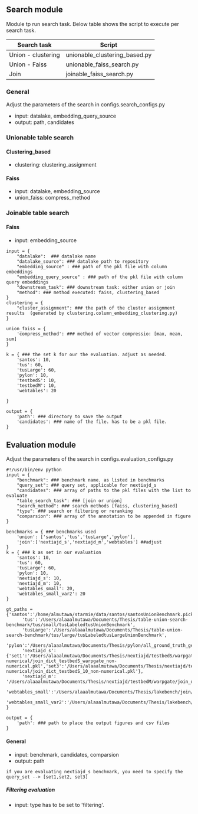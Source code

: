 ## Search module 

Module tp run search task. Below table shows the script to execute per search task. 

| Search task | Script | 
|----------|----------|
|   Union - clustering  |   unionable_clustering_based.py |
|   Union - Faiss  |  unionable_faiss_search.py |  
|Join |joinable_faiss_search.py|

### General 
Adjust the parameters of the search in configs.search_configs.py 
- input: datalake, embedding_query_source
- output: path, candidates 
### Unionable table search 
#### Clustering_based 
- clustering: clustering_assignment 

#### Faiss
- input: datalake, embedding_source
- union_faiss: compress_method


### Joinable table search 
#### Faiss
- input: embedding_source

`````
input = {
    "datalake":  ### datalake name
    "datalake_source": ### datalake path to repository 
    "embedding_source" : ### path of the pkl file with column embeddings 
    "embedding_query_source" : ### path of the pkl file with column query embeddings
    "downstream_task": ### downstream task: either union or join
    "method": ### method executed: faiss, clustering_based 
}
clustering = {
    "cluster_assignment": ### the path of the cluster assignment results  (generated by clustering.column_embedding_clustering.py)
}

union_faiss = {
    'compress_method': ### method of vector compressio: [max, mean, sum]
}

k = { ### the set k for our the evaluation. adjust as needed. 
    'santos': 10,
    'tus': 60,
    'tusLarge': 60,
    'pylon': 10,
    'testbedS': 10,
    'testbedM': 10,
    'webtables': 20

}

output = {
    'path': ### directory to save the output
    'candidates': ### name of the file. has to be a pkl file. 
}
`````

## Evaluation module 
Adjust the parameters of the search in configs.evaluation_configs.py 
`````
#!/usr/bin/env python
input = {
    "benchmark": ### benchmark name. as listed in benchmarks 
    "query_set": ### query set, applicable for nextiajd_s 
    "candidates": ### array of paths to the pkl files with the list to evaluate 
    "table_search_task": ### [join or union]
    "search_method": ### search methods [faiss, clustering_based]
    "type": ### search or filtering or reranking
    "comparsion": ### array of the annotation to be appended in figure  
}

benchmarks = { ### benchmarks used 
    'union': ['santos','tus','tusLarge','pylon'],
    'join':['nextiajd_s','nextiajd_m','webtables'] ##adjust 
}
k = { ### k as set in our evaluation 
    'santos': 10,
    'tus': 60,
    'tusLarge': 60,
    'pylon': 10,
    'nextiajd_s': 10,
    'nextiajd_m': 10,
    'webtables_small': 20,
    'webtables_small_var2': 20
}

gt_paths = {'santos':'/home/almutawa/starmie/data/santos/santosUnionBenchmark.pickle',
      'tus':'/Users/alaaalmutawa/Documents/Thesis/table-union-search-benchmark/tus/small/tusLabeledtusUnionBenchmark',
      'tusLarge':'/Users/alaaalmutawa/Documents/Thesis/table-union-search-benchmark/tus/large/tusLabeledtusLargeUnionBenchmark',
      'pylon':'/Users/alaaalmutawa/Documents/Thesis/pylon/all_ground_truth_general.pkl',
      'nextiajd_s': {'set1':'/Users/alaaalmutawa/Documents/Thesis/nextiajd/testbedS/warpgate/join_dict_testbedS_warpgate.pkl','set2':'/Users/alaaalmutawa/Documents/Thesis/nextiajd/testbedS/warpgate_non-numerical/join_dict_testbedS_warpgate_non-numerical.pkl','set3':'/Users/alaaalmutawa/Documents/Thesis/nextiajd/testbedS/10_non-numerical/join_dict_testbedS_10_non-numerical.pkl'},
      'nextiajd_m': '/Users/alaaalmutawa/Documents/Thesis/nextiajd/testbedM/warpgate/join_dict_testbedM_warpgate.pkl',
       'webtables_small':'/Users/alaaalmutawa/Documents/Thesis/lakebench/join/webtable/join_dict_webtable_small.pkl',
        'webtables_small_var2':'/Users/alaaalmutawa/Documents/Thesis/lakebench/join/webtable/small_var2/join_dict_webtable_small_var2.pkl'
}

output = { 
    'path': ### path to place the output figures and csv files 
}

`````
#### General
- input: benchmark, candidates, comparsion 
- output: path

`````
if you are evaluating nextiajd_s benchmark, you need to specify the query_set --> [set1,set2, set3]
`````
##### Filtering evaluation
 - input: type has to be set to 'filtering'. 








